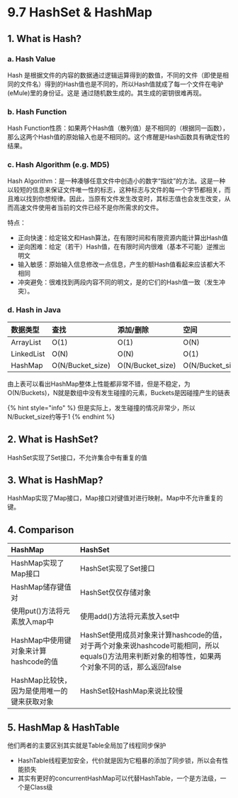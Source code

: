 # 9.7 HashSet & HashMap

## 1. What is Hash?

### a. Hash Value

Hash 是根据文件的内容的数据通过逻辑运算得到的数值，不同的文件（即使是相同的文件名）得到的Hash值也是不同的，所以Hash值就成了每一个文件在电驴\(eMule\)里的身份证。这是 通过随机数生成的。其生成的密钥很难再现。

### b. Hash Function

Hash Function性质：如果两个Hash值（散列值）是不相同的（根据同一函数），那么这两个Hash值的原始输入也是不相同的。这个疼醒是Hash函数具有确定性的结果。

### c. Hash Algorithm \(e.g. MD5\)

Hash Algorithm：是一种凑够任意文件中创造小的数字“指纹”的方法。这是一种以较短的信息来保证文件唯一性的标志，这种标志与文件的每一个字节都相关，而且难以找到你想规律。因此，当原有文件发生改变时，其标志值也会发生改变，从而高速文件使用者当前的文件已经不是你所需求的文件。

特点：

* 正向快速：给定铭文和Hash算法，在有限时间和有限资源内能计算出Hash值
* 逆向困难：给定（若干）Hash值，在有限时间内很难（基本不可能）逆推出明文
* 输入敏感：原始输入信息修改一点信息，产生的额Hash值看起来应该都大不相同
* 冲突避免：很难找到两段内容不同的明文，是的它们的Hash值一致（发生冲突）。

### d. Hash in Java

| 数据类型 | 查找 | 添加/删除 | 空间 |  |
| :--- | :--- | :--- | :--- | :--- |
| ArrayList | O\(1\) | O\(1\) | O\(N\) | O\(N\) |
| LinkedList | O\(N\) | O\(N\) | O\(1\) | O\(N\) |
| HashMap | O\(N/Bucket\_size\) | O\(N/Bucket\_size\) | O\(N/Bucket\_size\) | O\(N\) |

由上表可以看出HashMap整体上性能都非常不错，但是不稳定，为O\(N/Buckets\)，N就是数组中没有发生碰撞的元素，Buckets是因碰撞产生的链表

{% hint style="info" %}
但是实际上，发生碰撞的情况非常少，所以N/Bucket\_size约等于1
{% endhint %}

## 2. What is HashSet?

HashSet实现了Set接口，不允许集合中有重复的值

## 3. What is HashMap?

HashMap实现了Map接口，Map接口对键值对进行映射。Map中不允许重复的键。

## 4. Comparison

| **HashMap** | **HashSet** |
| :--- | :--- |
| HashMap实现了Map接口 | HashSet实现了Set接口 |
| HashMap储存键值对 | HashSet仅仅存储对象 |
| 使用put\(\)方法将元素放入map中 | 使用add\(\)方法将元素放入set中 |
| HashMap中使用键对象来计算hashcode的值 | HashSet使用成员对象来计算hashcode的值，对于两个对象来说hashcode可能相同，所以equals\(\)方法用来判断对象的相等性，如果两个对象不同的话，那么返回false |
| HashMap比较快，因为是使用唯一的键来获取对象 | HashSet较HashMap来说比较慢 |

## 5. HashMap & HashTable

他们两者的主要区别其实就是Table全局加了线程同步保护

* HashTable线程更加安全，代价就是因为它粗暴的添加了同步锁，所以会有性能损失
* 其实有更好的concurrentHashMap可以代替HashTable，一个是方法级，一个是Class级

